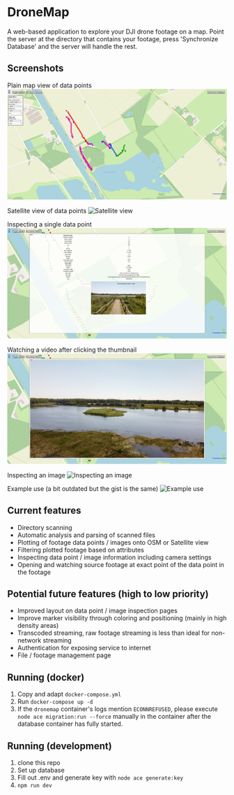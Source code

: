 # DroneMap
A web-based application to explore your DJI drone footage on a map. Point the server at the directory that contains your footage, press 'Synchronize Database' and the server will handle the rest.

## Screenshots

Plain map view of data points
![Plain map view](readme_assets/map.png)

Satellite view of data points
![Satellite view](readme_assets/sat.png)

Inspecting a single data point
![Inspecting a datapoint](readme_assets/point.png)

Watching a video after clicking the thumbnail
![Watching a video](readme_assets/video.png)

Inspecting an image
![Inspecting an image](readme_assets/image.png)

Example use (a bit outdated but the gist is the same)
![Example use](readme_assets/example.gif)

## Current features

- Directory scanning
- Automatic analysis and parsing of scanned files
- Plotting of footage data points / images onto OSM or Satellite view
- Filtering plotted footage based on attributes
- Inspecting data point / image information including camera settings
- Opening and watching source footage at exact point of the data point in the footage

## Potential future features (high to low priority)

- Improved layout on data point / image inspection pages
- Improve marker visibility through coloring and positioning (mainly in high density areas)
- Transcoded streaming, raw footage streaming is less than ideal for non-network streaming
- Authentication for exposing service to internet
- File / footage management page

## Running (docker)

1. Copy and adapt `docker-compose.yml`
2. Run `docker-compose up -d`
3. If the `dronemap` container's logs mention `ECONNREFUSED`, 
please execute `node ace migration:run --force` manually in the container after the database container has fully started.

## Running (development)

1. clone this repo
2. Set up database
3. Fill out .env and generate key with `node ace generate:key`
4. `npm run dev`
